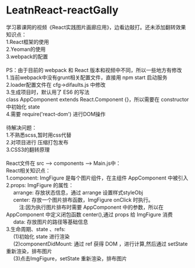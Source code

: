 # LeatnReact-reactGally
学习慕课网的视频《React实践图片画廊应用》，边看边敲打。还未添加翻转效果<br />
知识点：<br />
1.React框架的使用<br />
2.Yeoman的使用<br />
3.webpack的配置<br />
<br />
PS：由于目前的 webpack 和 React 版本和视频中不同，所以一些地方有修改<br />
    1.当前webpack中没有grunt相关配置文件，直接用 npm start 启动服务<br />
    2.loader配置文件在 cfg->difaults.js 中修改<br />
    3.生成项目时，默认用了 ES6 的写法<br />
      class AppComponent extends React.Component {}，所以需要在 constructor 中初始化 state<br />
    4.需要 require('react-dom') 进行DOM操作<br />
<br />
待解决问题：<br/>
1.不熟悉scss,暂时用css代替<br />
2.对项目进行 压缩打包发布<br />
3.CSS3的翻转原理<br/>
<br />
React文件在 src --> components --> Main.js中：<br />
React相关知识点：<br />
1.component: ImgFigure 是每个图片组件，在主组件 AppComponent 中被引入<br />
2.props: ImgFigure 的属性：<br/>
&nbsp;&nbsp;&nbsp;&nbsp; arrange: 存放状态信息，通过 arrange 设置样式styleObj<br/>
&nbsp;&nbsp;&nbsp;&nbsp; center: 存放一个图片排布函数，ImgFigure onClick 时执行。<br/>
&nbsp;&nbsp;&nbsp;&nbsp;&nbsp;&nbsp;&nbsp;&nbsp; 注:因为执行图片排布时需要 AppComponent 中的参数，所以在 AppComponent 中定义闭包函数 center(),通过 props 给 ImgFigure 消费<br/>
&nbsp;&nbsp;&nbsp;&nbsp; data: 存放图片的路径等基础信息<br/>
3.生命周期、state 、refs:<br/>
&nbsp;&nbsp;&nbsp;&nbsp; (1)初始化 state 进行渲染<br/>
&nbsp;&nbsp;&nbsp;&nbsp; (2)componentDidMount: 通过 ref 获得 DOM ，进行计算,然后通过 setState 重新渲染，排布图片<br/>
&nbsp;&nbsp;&nbsp;&nbsp; (3)点击ImgFigure，setState 重新渲染，排布图片
